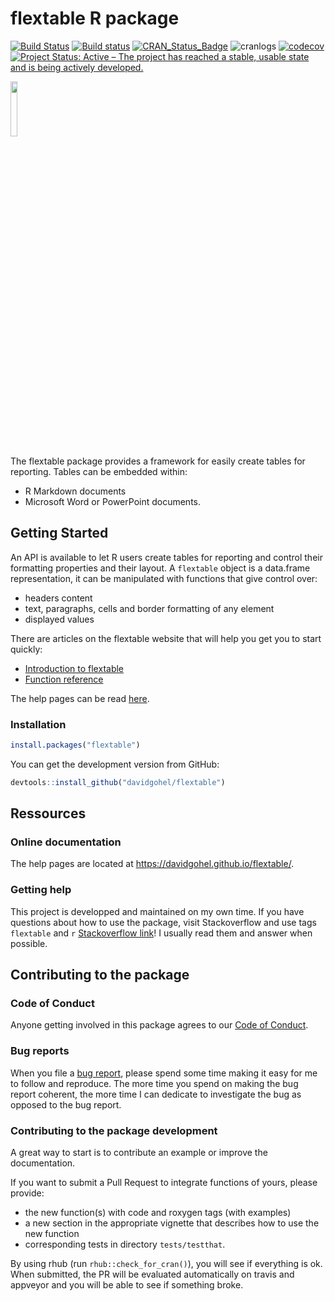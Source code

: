 flextable R package
================

<!-- README.md is generated from README.Rmd. Please edit that file -->

[![Build
Status](https://travis-ci.org/davidgohel/flextable.svg?branch=master)](https://travis-ci.org/davidgohel/flextable)
[![Build
status](https://ci.appveyor.com/api/projects/status/github/davidgohel/flextable?branch=master)](https://ci.appveyor.com/project/davidgohel/flextable/branch/master)
[![CRAN\_Status\_Badge](http://www.r-pkg.org/badges/version/flextable)](https://cran.r-project.org/package=flextable)
![cranlogs](http://cranlogs.r-pkg.org./badges/flextable)
[![codecov](https://codecov.io/gh/davidgohel/flextable/branch/master/graph/badge.svg)](https://codecov.io/gh/davidgohel/flextable)
[![Project Status: Active – The project has reached a stable, usable
state and is being actively
developed.](http://www.repostatus.org/badges/latest/active.svg)](http://www.repostatus.org/#active)

<img src="http://www.ardata.fr/images/flextablelogo.svg" style="width:15%;"/>

The flextable package provides a framework for easily create tables for
reporting. Tables can be embedded within:

  - R Markdown documents
  - Microsoft Word or PowerPoint documents.

## Getting Started

An API is available to let R users create tables for reporting and
control their formatting properties and their layout. A `flextable`
object is a data.frame representation, it can be manipulated with
functions that give control over:

  - headers content
  - text, paragraphs, cells and border formatting of any element
  - displayed values

There are articles on the flextable website that will help you get you
to start quickly:

  - [Introduction to
    flextable](https://davidgohel.github.io/flextable/articles/overview.html)
  - [Function
    reference](https://davidgohel.github.io/flextable/reference/index.html)

The help pages can be read
[here](https://davidgohel.github.io/flextable).

### Installation

``` r
install.packages("flextable")
```

You can get the development version from GitHub:

``` r
devtools::install_github("davidgohel/flextable")
```

## Ressources

### Online documentation

The help pages are located at <https://davidgohel.github.io/flextable/>.

### Getting help

This project is developped and maintained on my own time. If you have
questions about how to use the package, visit Stackoverflow and use tags
`flextable` and `r` [Stackoverflow
link](https://stackoverflow.com/questions/tagged/flextable+r)\! I
usually read them and answer when possible.

## Contributing to the package

### Code of Conduct

Anyone getting involved in this package agrees to our [Code of
Conduct](https://github.com/davidgohel/flextable/blob/master/CONDUCT.md).

### Bug reports

When you file a [bug
report](https://github.com/davidgohel/flextable/issues), please spend
some time making it easy for me to follow and reproduce. The more time
you spend on making the bug report coherent, the more time I can
dedicate to investigate the bug as opposed to the bug report.

### Contributing to the package development

A great way to start is to contribute an example or improve the
documentation.

If you want to submit a Pull Request to integrate functions of yours,
please provide:

  - the new function(s) with code and roxygen tags (with examples)
  - a new section in the appropriate vignette that describes how to use
    the new function
  - corresponding tests in directory `tests/testthat`.

By using rhub (run `rhub::check_for_cran()`), you will see if everything
is ok. When submitted, the PR will be evaluated automatically on travis
and appveyor and you will be able to see if something broke.
